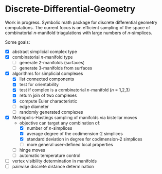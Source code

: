 # Discrete-Differential-Geometry

Work in progress. Symbolic math package for discrete differential geometry computations. The current focus is on efficient sampling of the space of combinatorial *n*-manifold triagulations with large numbers of *n*-simplices. 

Some goals:

- [x] abstract simplicial complex type
- [x] combinatorial *n*-manifold type
    - [ ] generate 2-manifolds (surfaces)
    - [ ] generate 3-manifolds from surfaces 
- [x] algorithms for simplicial complexes
    - [x] list connected components
    - [x] test for orientability
    - [x] test if complex is a combinatorial *n*-manifold (*n* = 1,2,3)
    - [x] return join of two complexes
    - [x] compute Euler characteristic
    - [ ] edge diameter
    - [ ] randomly generated complexes
- [x] Metropolis-Hastings sampling of manifolds via bistellar moves
    - objective can target any combination of:
        - [x] number of *n*-simplices
        - [x] average degree of the codimension-2 simplices
        - [x] standard deviation in degree for codimension-2 simplices
        - [ ] more general user-defined local properties
    - [ ] hinge moves
    - [ ] automatic temperature control
- [ ] vertex visibility determination in manifolds
- [ ] pairwise discrete distance determination